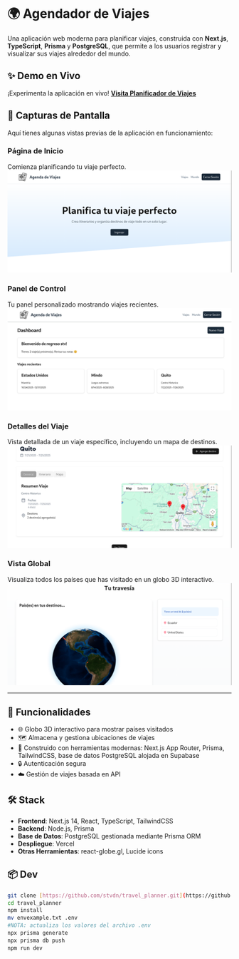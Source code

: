 # 🌍 Agendador de Viajes

Una aplicación web moderna para planificar viajes, construida con **Next.js**, **TypeScript**, **Prisma** y **PostgreSQL**, que permite a los usuarios registrar y visualizar sus viajes alrededor del mundo.

## ✨ Demo en Vivo

¡Experimenta la aplicación en vivo!
[**Visita Planificador de Viajes**](https://travel-planner-gamma-green.vercel.app/)

## 📸 Capturas de Pantalla

Aquí tienes algunas vistas previas de la aplicación en funcionamiento:

### Página de Inicio

Comienza planificando tu viaje perfecto.
![Página de Inicio del Planificador de Viajes](images/landing-page.png)

### Panel de Control

Tu panel personalizado mostrando viajes recientes.
![Panel de Control del Planificador de Viajes](images/home.png)

### Detalles del Viaje

Vista detallada de un viaje específico, incluyendo un mapa de destinos.
![Página de Detalles del Viaje](images/trip-detail.png)

### Vista Global

Visualiza todos los países que has visitado en un globo 3D interactivo.
![Página del Globo con Países Visitados](images/globe-page.png)

---

## 🚀 Funcionalidades

- 🌐 Globo 3D interactivo para mostrar países visitados
- 🗺️ Almacena y gestiona ubicaciones de viajes
- 🧠 Construido con herramientas modernas: Next.js App Router, Prisma, TailwindCSS, base de datos PostgreSQL alojada en Supabase
- 🔒 Autenticación segura
- ☁️ Gestión de viajes basada en API

## 🛠️ Stack 

- **Frontend**: Next.js 14, React, TypeScript, TailwindCSS
- **Backend**: Node.js, Prisma
- **Base de Datos**: PostgreSQL gestionada mediante Prisma ORM
- **Despliegue**: Vercel
- **Otras Herramientas**: react-globe.gl, Lucide icons

## 📦 Dev

```bash
git clone [https://github.com/stvdn/travel_planner.git](https://github.com/stvdn/travel_planner.git)
cd travel_planner
npm install
mv envexample.txt .env
#NOTA: actualiza los valores del archivo .env
npx prisma generate
npx prisma db push
npm run dev
